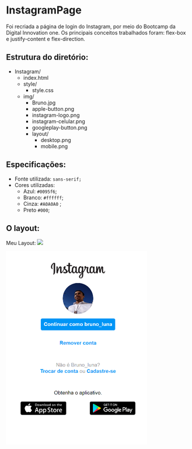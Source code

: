 # InstagramPage
Foi recriada a página de login do Instagram, por meio do Bootcamp da Digital Innovation one. Os principais conceitos trabalhados foram: flex-box e justify-content e flex-direction.

## Estrutura do diretório:

  - Instagram/
	 - index.html
	 - style/
		 - style.css
	- img/
		- Bruno.jpg
		- apple-button.png
		- instagram-logo.png
		- instagram-celular.png
		- googleplay-button.png
		- layout/
			 - desktop.png
			 - mobile.png 
	
## Especificações:

-   Fonte utilizada:  `sans-serif;`
-   Cores utilizadas:
    -   Azul:  `#0095f6`;
    -   Branco:  `#ffffff`;
    -  Cinza: `#A0A0A0` ;
    -   Preto `#000`;

## O layout:

Meu Layout: 
![](https://github.com/Bruno-Luna/InstagramPage/blob/master/img/layout/desktop.png)

![](https://github.com/Bruno-Luna/InstagramPage/blob/master/img/layout/mobile.png)
